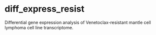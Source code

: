 # diff_express_resist
Differential gene expression analysis of Venetoclax-resistant mantle cell lymphoma cell line transcriptome.
